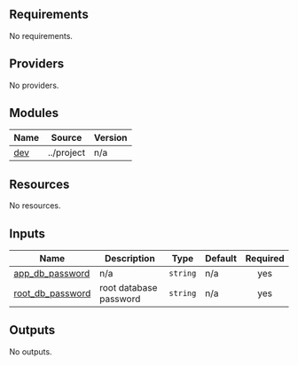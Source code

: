 ## Requirements

No requirements.

## Providers

No providers.

## Modules

| Name | Source | Version |
|------|--------|---------|
| <a name="module_dev"></a> [dev](#module\_dev) | ../project | n/a |

## Resources

No resources.

## Inputs

| Name | Description | Type | Default | Required |
|------|-------------|------|---------|:--------:|
| <a name="input_app_db_password"></a> [app\_db\_password](#input\_app\_db\_password) | n/a | `string` | n/a | yes |
| <a name="input_root_db_password"></a> [root\_db\_password](#input\_root\_db\_password) | root database password | `string` | n/a | yes |

## Outputs

No outputs.
